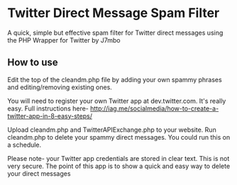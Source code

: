 Twitter Direct Message Spam Filter
==================================

A quick, simple but effective spam filter for Twitter direct messages using the PHP Wrapper for Twitter by J7mbo

How to use
-------

Edit the top of the cleandm.php file by adding your own spammy phrases and editing/removing existing ones.

You will need to register your own Twitter app at dev.twitter.com. It's really easy. Full instructions here- http://iag.me/socialmedia/how-to-create-a-twitter-app-in-8-easy-steps/

Upload cleandm.php and TwitterAPIExchange.php to your website. Run cleandm.php to delete your spammy direct messages. You could run this on a schedule.

Please note- your Twitter app credentials are stored in clear text. This is not very secure. The point of this app is to show a quick and easy way to delete your direct messages

